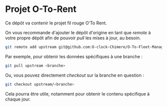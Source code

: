 # Projet O-To-Rent

Ce dépôt va contenir le projet fil rouge O'To Rent.

On vous recommande d'ajouter le dépôt d'origine en tant que *remote* à votre propre dépôt afin de pouvoir *pull* les mises à jour, au besoin.

```bash
git remote add upstream git@github.com:O-clock-Chimere/O-To-Fleet-Manager.git
```

Par exemple, pour obtenir les données spécifiques à une branche :
```bash
git pull upstream <branche>
```

Ou, vous pouvez directement *checkout* sur la branche en question :
```bash
git checkout upstream/<branche>
```

Cela pourra être utile, notamment pour obtenir le contenu spécifique à chaque jour.
